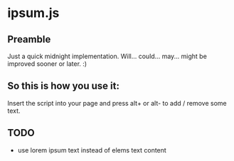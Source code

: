 # ipsum.js

## Preamble
Just a quick midnight implementation. Will... could... may... might be improved sooner or later. :) 

## So this is how you use it:
Insert the script into your page and press alt+ or alt- to add / remove some text.

## TODO
- use lorem ipsum text instead of elems text content
